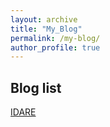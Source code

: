 ```yaml
---
layout: archive
title: "My_Blog"
permalink: /my-blog/
author_profile: true
---
```


## Blog list
[IDARE](/blogs/iare/)
